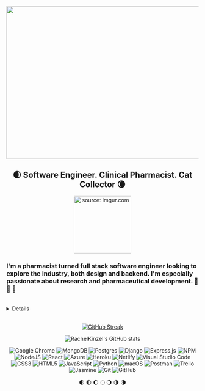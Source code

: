 <img src="https://user-images.githubusercontent.com/98659001/185218930-a7bee977-232f-4d29-a623-bfc2544af56b.jpg" width=1200px height=400px>

<div align="center">

## :waxing_crescent_moon: Software Engineer. Clinical Pharmacist. Cat Collector :waning_crescent_moon:

<a href="https://imgur.com/tIMMfxK"><img src="https://i.imgur.com/tIMMfxK.jpg" title="source: imgur.com" width=150px/></a>

</div>

### I'm a pharmacist turned full stack software engineer looking to explore the industry, both design and backend. I'm especially passionate about research and pharmaceutical development. :pill: :syringe: :satellite:
<br>
<details>

[LinkedIn](https://www.linkedin.com/in/rachel-kinzel-97773a9b/)
<br>
</details>
<br>

<div align="center">

[![GitHub Streak](http://github-readme-streak-stats.herokuapp.com?user=rharen11&theme=tokyonight)](https://git.io/streak-stats)

![RachelKinzel's GitHub stats](https://github-readme-stats.vercel.app/api?username=rharen11&show_icons=true&theme=tokyonight)

![Google Chrome](https://img.shields.io/badge/Google%20Chrome-4285F4?style=for-the-badge&logo=GoogleChrome&logoColor=white)
![MongoDB](https://img.shields.io/badge/MongoDB-%234ea94b.svg?style=for-the-badge&logo=mongodb&logoColor=white)
![Postgres](https://img.shields.io/badge/postgres-%23316192.svg?style=for-the-badge&logo=postgresql&logoColor=white)
![Django](https://img.shields.io/badge/django-%23092E20.svg?style=for-the-badge&logo=django&logoColor=white)
![Express.js](https://img.shields.io/badge/express.js-%23404d59.svg?style=for-the-badge&logo=express&logoColor=%2361DAFB)
![NPM](https://img.shields.io/badge/NPM-%23000000.svg?style=for-the-badge&logo=npm&logoColor=white)
![NodeJS](https://img.shields.io/badge/node.js-6DA55F?style=for-the-badge&logo=node.js&logoColor=white)
![React](https://img.shields.io/badge/react-%2320232a.svg?style=for-the-badge&logo=react&logoColor=%2361DAFB)
![Azure](https://img.shields.io/badge/azure-%230072C6.svg?style=for-the-badge&logo=microsoftazure&logoColor=white)
![Heroku](https://img.shields.io/badge/heroku-%23430098.svg?style=for-the-badge&logo=heroku&logoColor=white)
![Netlify](https://img.shields.io/badge/netlify-%23000000.svg?style=for-the-badge&logo=netlify&logoColor=#00C7B7)
![Visual Studio Code](https://img.shields.io/badge/Visual%20Studio%20Code-0078d7.svg?style=for-the-badge&logo=visual-studio-code&logoColor=white)
![CSS3](https://img.shields.io/badge/css3-%231572B6.svg?style=for-the-badge&logo=css3&logoColor=white)
![HTML5](https://img.shields.io/badge/html5-%23E34F26.svg?style=for-the-badge&logo=html5&logoColor=white)
![JavaScript](https://img.shields.io/badge/javascript-%23323330.svg?style=for-the-badge&logo=javascript&logoColor=%23F7DF1E)
![Python](https://img.shields.io/badge/python-3670A0?style=for-the-badge&logo=python&logoColor=ffdd54)
![macOS](https://img.shields.io/badge/mac%20os-000000?style=for-the-badge&logo=macos&logoColor=F0F0F0)
![Postman](https://img.shields.io/badge/Postman-FF6C37?style=for-the-badge&logo=postman&logoColor=white)
![Trello](https://img.shields.io/badge/Trello-%23026AA7.svg?style=for-the-badge&logo=Trello&logoColor=white)
![Jasmine](https://img.shields.io/badge/-Jasmine-%238A4182?style=for-the-badge&logo=Jasmine&logoColor=white)
![Git](https://img.shields.io/badge/git-%23F05033.svg?style=for-the-badge&logo=git&logoColor=white)
![GitHub](https://img.shields.io/badge/github-%23121011.svg?style=for-the-badge&logo=github&logoColor=white)

:waxing_crescent_moon: :first_quarter_moon: :waxing_gibbous_moon:  :full_moon: :waning_gibbous_moon: :last_quarter_moon: :waning_crescent_moon:

</div>



